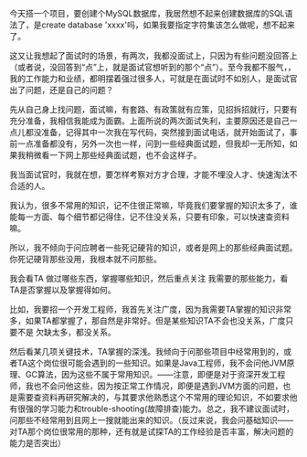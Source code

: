 今天搭一个项目，要创建个MySQL数据库，我居然想不起来创建数据库的SQL语法了，是create database 'xxxx'吗，如果我要指定字符集该怎么做呢，想不起来了。    

这又让我想起了面试时的场景，有两次，我都没面试上，只因为有些问题没回答上（或者说，没回答到“点”上，就是面试官想听到的那个“点”）。至今我都不服气，，我的工作能力和业绩，都明摆着强过很多人，可就是在面试时不如别人，是面试官出了问题，还是自己的问题？    

先从自己身上找问题，面试嘛，有套路、有政策就有应策，见招拆招就行，只要有充分准备，我相信我能成为面霸。上面所说的两次面试失利，主要原因还是自己一点儿都没准备，记得其中一次我在写代码，突然接到面试电话，就开始面试了，事前一点准备都没有，另外一次也一样，问到一些经典面试题，但我却一无所知，如果我稍微看一下网上那些经典面试题，也不会这样子。    

我当面试官时，我就在想，要怎样考察对方才合理，才能不埋没人才、快速淘汰不合适的人。    

我认为，很多不常用的知识，记不住很正常嘛，毕竟我们要掌握的知识太多了，谁能每一方面、每个细节都记得住，记不住没关系，只要有印象，可以快速查资料嘛。    

所以，我不倾向于问应聘者一些死记硬背的知识，或者是网上的那些经典面试题。你死记硬背那些没用，我根本就不问那些。    

我会看TA 做过哪些东西，掌握哪些知识，然后重点关注 我需要的那些能力，看TA是否掌握以及掌握得如何。    

比如，我要招一个开发工程师，我首先关注广度，因为我需要TA掌握的知识非常多，如果TA都掌握了，那自然是非常好。但是某些知识TA不会也没关系，广度只要不是 欠缺太多，都没关系。    

然后看某几项关键技术，TA掌握的深浅。我倾向于问那些项目中经常用到的，或者TA这个岗位很可能会遇到的一些知识。如果是Java工程师，我不会问他JVM原理、GC算法，因为这些不属于常用知识。——注意，即便是对于资深开发工程师，我也不会问他这些，因为按正常工作情况，即便是遇到JVM方面的问题，也是需要查资料再研究解决的，与其要求他熟悉这个不常用的理论知识，不如要求他有很强的学习能力和trouble-shooting(故障排查)能力。总之，我不建议面试时，问那些不经常用到且网上一搜就能出来的知识。（反过来说，我会问基础知识——对TA那个岗位很常用的那种，还有就是试探TA的工作经验是否丰富，解决问题的能力是否突出）
